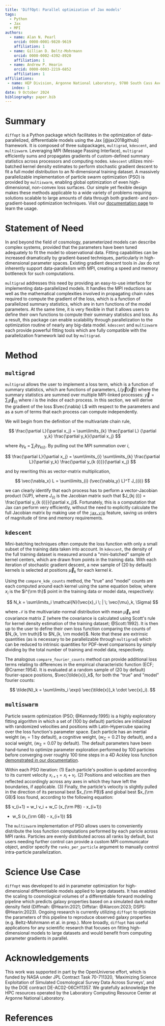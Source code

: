 ```yaml
---
title: 'DiffOpt: Parallel optimization of Jax models'
tags:
  - Python
  - Jax
  - MPI
authors:
  - name: Alan N. Pearl
    orcid: 0000-0001-9820-9619
    affiliation: 1
  - name: Gillian D. Beltz-Mohrmann
    orcid: 0000-0002-4392-8920
    affiliation: 1
  - name: Andrew P. Hearin
    orcid: 0000-0003-2219-6852
    affiliation: 1
affiliations:
 - name: HEP Division, Argonne National Laboratory, 9700 South Cass Avenue, Lemont, IL 60439, USA
   index: 1
date: 9 October 2024
bibliography: paper.bib
---
```


# Summary

`diffopt` is a Python package which facilitates in the optimization of 
data-parallelized, differentiable models using the Jax [@jax2018github] 
framework. It is composed of three subpackages, `multigrad`, `kdescent`, and 
`multiswarm`. Leveraging MPI (Message Passing Interface), `multigrad` 
efficiently sums and propagates gradients of custom-defined summary statistics 
across processors and computing nodes. `kdescent` utilizes mini-batched kernel 
density estimates to perform stochastic gradient descent to fit a full model 
distribution to an N-dimensional training dataset. A massively parallelizable 
implementation of particle swarm optimization (PSO) is provided by 
`multiswarm`, enabling global optimization of even high-dimensional, 
non-convex loss surfaces. Our simple yet flexible design makes these methods 
applicable to a wide variety of problems requiring solutions scalable 
to large amounts of data through both gradient- and non-gradient-based 
optimization techniques. Visit our 
[documentation page](https://diffopt.readthedocs.io) to learn the usage.


# Statement of Need

In and beyond the field of cosmology, parameterized models can describe 
complex systems, provided that the parameters have been tuned adequately to 
fit the model to observational data. Fitting capabilities can be increased 
dramatically by gradient-based techniques, particularly in high-dimensional 
parameter spaces. Existing gradient descent tools in Jax do not inherently 
support data-parallelism with MPI, creating a speed and memory bottleneck 
for such computations.

`multigrad` addresses this need by providing an easy-to-use interface for 
implementing data-parallelized models. It handles the MPI reductions as well 
as the mathematical complexities involved in propagating chain rules required 
to compute the gradient of the loss, which is a function of parallelized 
summary statistics, which are in turn functions of the model parameters. 
At the same time, it is very flexible in that it allows users to define their 
own functions to compute their summary statistics and loss. As a result, this 
package can enable scalability through parallelization to the optimization 
routine of nearly any big-data model. `kdescent` and `multiswarm` each provide 
powerful fitting tools which are fully compatible with the parallelization 
framework laid out by `multigrad`.

# Method

## `multigrad`

`multigrad` allows the user to implement a loss term, which is a function of 
summary statistics, which are functions of parameters, $L(\vec{y}(\vec{x}))$ 
where the summary statistics are summed over multiple MPI-linked processes: 
$\vec{y} = \sum_i\vec{y}_{(i)}$ where $i$ is the index of each process. In 
this section, we will derive the gradient of the loss $\vec{\nabla} L$ with 
respect to the parameters and as a sum of terms that each process can compute 
independently.

We will begin from the definition of the multivariate chain rule,

$$ \frac{\partial L}{\partial x_j} = \sum\limits_{k} \frac{\partial L}
{\partial y_k} \frac{\partial y_k}{\partial x_j} $$

where $\partial y_k$ = $\sum_i\partial y_{k (i)}$. By pulling out the MPI 
summation over $i$,

$$ \frac{\partial L}{\partial x_j} = \sum\limits_{i} \sum\limits_{k} 
\frac{\partial L}{\partial y_k} \frac{\partial y_{k (i)}}{\partial x_j} $$

and by rewriting this as vector-matrix multiplication,

$$ \vec{\nabla_x} L = \sum\limits_{i} (\vec{\nabla_y} L)^T J_{(i)} $$

we can clearly identify that each process has to perform a vector-Jacobian 
product (VJP), where $J_{(i)}$ is the Jacobian matrix such that 
$J_{kj (i)} = \frac{\partial y_{k (i)}}{\partial x_j}$. Fortunately, this is a 
computation that Jax can perform very efficiently, without the need to 
explicitly calculate the full Jacobian matrix by making use of the
[`jax.vjp`](https://jax.readthedocs.io/en/latest/_autosummary/jax.vjp.html) 
feature, saving us orders of magnitude of time and memory requirements.

## `kdescent`

Mini-batching techniques often compute the loss function with only a small 
subset of the training data taken into account. In `kdescent`, the density of 
the full training dataset is measured around a "mini-batched" sample of kernel 
centers, which are drawn from points in the training data. With each iteration 
of stochastic gradient descent, a new sample of (20 by default) kernels is 
selected at positions $\vec{\mu}_k$ for each kernel $k$.

Using the `compare_kde_counts` method, the "true" and "model" counts are each 
computed around each kernel using the same equation below, where $x_i$ is the 
$i^{\rm th}$ point in the training data or model data, respectively:

$$ N_k = \sum\limits_i \mathcal{N}(\vec{x}_i \; | \; \vec{\mu}_k, \Sigma) $$

where $\mathcal{N}$ is the multivariate-normal distribution with mean 
$\vec{\mu}_k$ and covariance matrix $\Sigma$ (where the covariance is 
calculated using Scott's rule for kernel density estimation of the training 
dataset; @Scott:1992). It is then up to the user to define their own loss 
function comparing the counts of $N_{k, \rm truth}$ to $N_{k, \rm model}$. 
Note that these are extrinsic quantities (as is necessary to be parallelizable 
through `multigrad`) which can be reduced to intrinsic quantities for 
PDF-level comparisons by simply dividing by the total number of training and 
model data, respectively.

The analogous `compare_fourier_counts` method can provide additional loss 
terms relating to differences in the empirical characteristic function (ECF; 
@Cramer:1954). It is evaluated at a random sample of (20 by default) 
fourier-space positions, $\vec{\tilde{x}}_k$, for both the "true" and "model" 
fourier counts:

$$ \tilde{N}_k = \sum\limits_i \exp(i \vec{\tilde{x}}_k \cdot \vec{x}_i). $$

## `multiswarm`

Particle swarm optimization (PSO; @Kennedy:1995) is a highly exploratory 
fitting algorithm in which a set of (100 by default) particles are initialized 
with randomized velocities and positions with Latin-Hypercube spacing over the 
loss function's parameter space. Each particle has an inertial weight 
($w_I = 1$ by default), a cognitive weight, ($w_C = 0.21$ by default), and a 
social weight, ($w_S = 0.07$ by default). The default parameters have been 
hand-tuned to optimize parameter exploration performed by 100 particles before 
converging over roughly 100 time steps in a 4D Ackley loss function 
[demonstrated in our documentation](
  https://diffopt.readthedocs.io/en/latest/multiswarm/intro.html).

Within each PSO iteration: (1) Each particle's position is updated according 
to its current velocity $x_{i+1} = x_i + v_i$. (2) Positions and velocities 
are then reflected accordingly across any axes in which they have left the 
boundaries, if applicable. (3) Finally, the particle's velocity is slightly 
pulled in the direction of its personal best $x_{\rm PB}$ and global best 
$x_{\rm GB}$ loss found, according to the following equation:

$$ v_{i+1} = w_I v_i + w_C (x_{\rm PB} - x_{i+1}) 
+ w_S (x_{\rm GB} - x_{i+1}) $$

The `multiswarm` implementation of PSO allows users to conveniently distribute 
the loss function computations performed by each paricle across MPI ranks. 
Particles are evenly distributed across all ranks by default, but users 
needing further control can provide a custom MPI communicator object, and/or 
specify the `ranks_per_particle` argument to manually control intra-particle 
parallelization.

# Science Use Case

`diffopt` was developed to aid in parameter optimization for high-dimensional 
differentiable models applied to large datasets. It has enabled the scaling to 
cosmological volumes of a differentiable forward modeling pipeline which 
predicts galaxy properties based on a simulated dark matter density field 
(Diffmah: @Hearin:2021; Diffstar: @Alarcon:2023; DSPS: @Hearin:2023). Ongoing 
research is currently utilizing `diffopt` to optimize the parameters of this 
pipeline to reproduce observed galaxy properties (e.g. Beltz-Mohrmann et al. 
in prep.). More broadly, `diffopt` has useful applications for any scientific 
research that focuses on fitting high-dimensional models to large datasets and 
would benefit from computing parameter gradients in parallel.

# Acknowledgements
This work was supported in part by the OpenUniverse effort, which is funded by 
NASA under JPL Contract Task 70-711320, 'Maximizing Science Exploitation of 
Simulated Cosmological Survey Data Across Surveys', and by the DOE contract 
DE-AC02-06CH11357. We gratefully acknowledge the HPC resources operated by the 
Laboratory Computing Resource Center at Argonne National Laboratory.

# References
